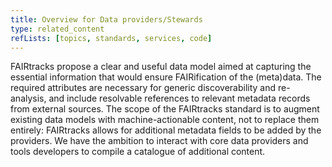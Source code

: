 ```yaml
---
title: Overview for Data providers/Stewards
type: related_content
refLists: [topics, standards, services, code]
---
```


FAIRtracks propose a clear and useful data model aimed at capturing the essential information that
would ensure FAIRification of the (meta)data. The required attributes are necessary for generic
discoverability and re-analysis, and include resolvable references to relevant metadata records from
external sources. The scope of the FAIRtracks standard is to augment existing data models with
machine-actionable content, not to replace them entirely: FAIRtracks allows for additional metadata
fields to be added by the providers. We have the ambition to interact with core data providers and
tools developers to compile a catalogue of additional content.
